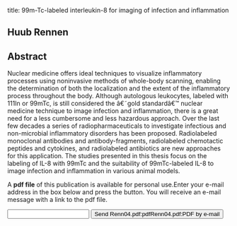 title: 99m-Tc-labeled interleukin-8 for imaging of infection and inflammation

## Huub Rennen

## Abstract
Nuclear medicine offers ideal techniques to visualize inflammatory processes using noninvasive methods of whole-body scanning, enabling the determination of both the localization and the extent of the inflammatory process throughout the body. Although autologous leukocytes, labeled with 111In or 99mTc, is still considered the â€˜gold standardâ€™ nuclear medicine technique to image infection and inflammation, there is a great need for a less cumbersome and less hazardous approach. Over the last few decades a series of radiopharmaceuticals to investigate infectious and non-microbial inflammatory disorders has been proposed. Radiolabeled monoclonal antibodies and antibody-fragments, radiolabeled chemotactic peptides and cytokines, and radiolabeled antibiotics are new approaches for this application. The studies presented in this thesis focus on the labeling of IL-8 with 99mTc and the suitability of 99mTc-labeled IL-8 to image infection and inflammation in various animal models.

A <b>pdf file</b> of this publication is available for personal use.Enter your e-mail address in the box below and press the button. You will receive an e-mail message with a link to the pdf file.
<form action="sender.php">  <input type="text" name="email">  <input type="submit" value="Send Renn04.pdf:pdfRenn04.pdf:PDF by e-mail"></form>